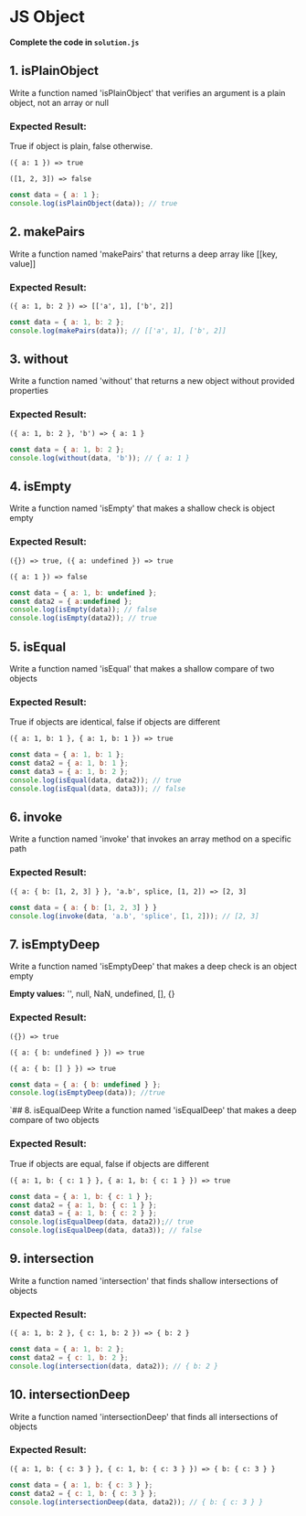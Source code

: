 # JS Object

**Complete the code in `solution.js`**

## 1. isPlainObject
Write a function named 'isPlainObject' that verifies an argument is a plain object, not an array or null  
### Expected Result:
True if object is plain, false otherwise. 

`({ a: 1 }) => true`

`([1, 2, 3]) => false`
```javascript
const data = { a: 1 };
console.log(isPlainObject(data)); // true
```


## 2. makePairs
Write a function named 'makePairs' that returns a deep array like [[key, value]]
 
### Expected Result:
`({ a: 1, b: 2 }) => [['a', 1], ['b', 2]]`

```javascript
const data = { a: 1, b: 2 };
console.log(makePairs(data)); // [['a', 1], ['b', 2]]
````

## 3. without
Write a function named 'without' that returns a new object without provided properties
 
### Expected Result:
`({ a: 1, b: 2 }, 'b') => { a: 1 }`

```javascript
const data = { a: 1, b: 2 };
console.log(without(data, 'b')); // { a: 1 }
```

## 4. isEmpty
Write a function named 'isEmpty' that makes a shallow check is object empty
### Expected Result:
`({}) => true, ({ a: undefined }) => true`

`({ a: 1 }) => false`

```javascript
const data = { a: 1, b: undefined };
const data2 = { a:undefined };
console.log(isEmpty(data)); // false
console.log(isEmpty(data2)); // true 
```


## 5. isEqual
Write a function named 'isEqual' that makes a shallow compare of two objects
   
### Expected Result:
True if objects are identical, false if objects are different

`({ a: 1, b: 1 }, { a: 1, b: 1 }) => true`  

```js
const data = { a: 1, b: 1 };  
const data2 = { a: 1, b: 1 };  
const data3 = { a: 1, b: 2 };
console.log(isEqual(data, data2)); // true  
console.log(isEqual(data, data3)); // false
```


## 6. invoke
Write a function named 'invoke' that invokes an array method on a specific path
  
### Expected Result:
`({ a: { b: [1, 2, 3] } }, 'a.b', splice, [1, 2]) => [2, 3]`  
  

```js
const data = { a: { b: [1, 2, 3] } }
console.log(invoke(data, 'a.b', 'splice', [1, 2])); // [2, 3]
```

## 7. isEmptyDeep
Write a function named 'isEmptyDeep' that makes a deep check is an object empty
 
**Empty values:** '', null, NaN, undefined, [], {}   
### Expected Result:
`({}) => true`

`({ a: { b: undefined } }) => true`

`({ a: { b: [] } }) => true`   

```js
const data = { a: { b: undefined } };
console.log(isEmptyDeep(data)); //true
```


`## 8.  isEqualDeep
Write a function named 'isEqualDeep' that makes a deep compare of two objects

### Expected Result:
True if objects are equal, false if objects are different

`({ a: 1, b: { c: 1 } }, { a: 1, b: { c: 1 } }) => true`   

```js
const data = { a: 1, b: { c: 1 } };  
const data2 = { a: 1, b: { c: 1 } };  
const data3 = { a: 1, b: { c: 2 } };
console.log(isEqualDeep(data, data2));// true  
console.log(isEqualDeep(data, data3)); // false   
  ```
## 9. intersection
Write a function named 'intersection' that finds shallow intersections of objects
    
### Expected Result:
`({ a: 1, b: 2 }, { c: 1, b: 2 }) => { b: 2 }`   

```js
const data = { a: 1, b: 2 };  
const data2 = { c: 1, b: 2 };
console.log(intersection(data, data2)); // { b: 2 }
```


## 10.  intersectionDeep
Write a function named 'intersectionDeep' that finds all intersections of objects
   
### Expected Result:
`({ a: 1, b: { c: 3 } }, { c: 1, b: { c: 3 } }) => { b: { c: 3 } }`   

```js
const data = { a: 1, b: { c: 3 } };  
const data2 = { c: 1, b: { c: 3 } };
console.log(intersectionDeep(data, data2)); // { b: { c: 3 } }
```